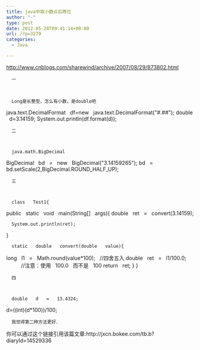 ```yaml
---
title: java中取小数点后两位
author: "-"
type: post
date: 2012-05-28T09:41:14+00:00
url: /?p=3279
categories:
  - Java

---
```

<http://www.cnblogs.com/sharewind/archive/2007/08/29/873802.html>

<div id="cnblogs_post_body">
  
    
      一
    
    
    
      Long是长整型，怎么有小数，是double吧
 java.text.DecimalFormat   df=new   java.text.DecimalFormat("#.##");
 double   d=3.14159;
 System.out.println(df.format(d));
    
    
    
      二
    
    
    
      java.math.BigDecimal
 BigDecimal   bd   =   new   BigDecimal("3.14159265");
 bd   =   bd.setScale(2,BigDecimal.ROUND_HALF_UP);
    
    
    
      三
    
    
    
      class   Test1{
 public   static   void   main(String[]   args){
 double   ret   =   convert(3.14159);
    
    
    
      System.out.println(ret);
 }
    
    
    
      static   double   convert(double   value){
 long   l1   =   Math.round(value*100);   //四舍五入
 double   ret   =   l1/100.0;               //注意：使用   100.0   而不是   100
 return   ret;
 }
 }
    
    
    
      四
    
    
    
      double   d   =   13.4324;
 d=((int)(d*100))/100;
    
    
    
      我觉得第二种方法更好．
  
  
  <p id="trackback">
    你可以通过这个链接引用该篇文章:http://jxcn.bokee.com/tb.b?diaryId=14529336
  
